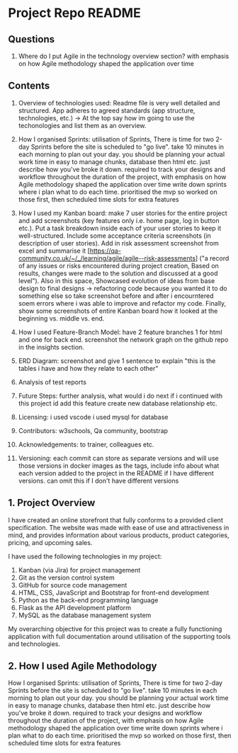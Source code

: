 # Project Repo README

## Questions

1. Where do I put Agile in the technology overview section? with emphasis on how Agile methodology shaped the application over time 

## Contents

1. Overview of technologies used: Readme file is very well detailed and structured. App adheres to agreed standards (app structure, technologies, etc.) -> At the top say how im going to use the techonologies and list them as an overview.

2. How I organised Sprints: utilisation of Sprints, There is time for two 2-day Sprints before the site is scheduled to "go live". take 10 minutes in each morning to plan out your day. you should be planning your actual work time in easy to manage chunks, database then html etc. just describe how you've broke it down. required to track your designs and workflow throughout the duration of the project, with emphasis on how Agile methodology shaped the application over time write down sprints where i plan what to do each time. prioritised the mvp so worked on those first, then scheduled time slots for extra features 

3. How I used my Kanban board: make 7 user stories for the entire project and add screenshots (key features only i.e. home page, log in button etc.). 
Put a task breakdown inside each of your user stories to keep it well-structured. 
Include some acceptance criteria screenshots (in description of user stories). 
Add in risk assessment screenshot from excel and summarise it [https://qa-community.co.uk/~/_/learning/agile/agile--risk-assessments] ("a record of any issues or risks encountered during project creation, Based on results, changes were made to the solution and discussed at a good level"). Also in this space, Showcased evolution of ideas from base design to final designs -> refactoring code because you wanted it to do something else so take screenshot before and after i encourntered soem errors where i was able to improve and refactor my code.
Finally, show some screenshots of entire Kanban board how it looked at the beginning vs. middle vs. end. 

4. How I used Feature-Branch Model: have 2 feature branches 1 for html and one for back end. screenshot the network graph on the github repo in the insights section.

5. ERD Diagram: screenshot and give 1 sentence to explain "this is the tables i have and how they relate to each other"

6. Analysis of test reports

7. Future Steps: further analysis, what would i do next if i continued with this project id add this feature create new database relationship etc.

8. Licensing: i used vscode i used mysql for database

9. Contributors: w3schools, Qa community, bootstrap

10. Acknowledgements: to trainer, colleagues etc.

11. Versioning: each commit can store as separate versions and will use those versions in docker images as the tags, include info about what each version added to the project in the README if I have different versions. can omit this if I don't have different versions

## 1. Project Overview

I have created an online storefront that fully conforms to a provided client specification. The website was made with ease of use and attractiveness in mind, and provides information about various products, product categories, pricing, and upcoming sales. 

I have used the following technologies in my project:

1. Kanban (via Jira) for project management
2. Git as the version control system
3. GitHub for source code management 
4. HTML, CSS, JavaScript and Bootstrap for front-end development
5. Python as the back-end programming language
6. Flask as the API development platform
7. MySQL as the database management system

My overarching objective for this project was to create a fully functioning application with full documentation around utilisation of the supporting tools and technologies. 

## 2. How I used Agile Methodology

How I organised Sprints: utilisation of Sprints, There is time for two 2-day Sprints before the site is scheduled to "go live". take 10 minutes in each morning to plan out your day. you should be planning your actual work time in easy to manage chunks, database then html etc. just describe how you've broke it down. required to track your designs and workflow throughout the duration of the project, with emphasis on how Agile methodology shaped the application over time write down sprints where i plan what to do each time. prioritised the mvp so worked on those first, then scheduled time slots for extra features 